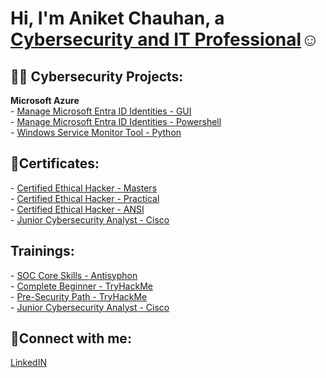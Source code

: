 <h1>Hi, I'm Aniket Chauhan, a <a href="https://www.linkedin.com/in/aniket-chauhan-3a0415229/">Cybersecurity and IT Professional</a>☺</h1>


<h2>👨‍💻 Cybersecurity Projects:</h2>
<b>Microsoft Azure</b>
<br>
- <a href="https://www.linkedin.com/pulse/copy-manage-microsoft-entra-id-identities-aniket-chauhan-5q8qc/">Manage Microsoft Entra ID Identities - GUI</a>
<br>
- <a href="https://www.linkedin.com/pulse/manage-microsoft-entra-id-identities-powershell-aniket-chauhan-jxxpc/">Manage Microsoft Entra ID Identities - Powershell</a>
<br>
- <a href="https://www.linkedin.com/pulse/manage-microsoft-entra-id-identities-powershell-aniket-chauhan-jxxpc/">Windows Service Monitor Tool - Python</a>
<br>
<h2>📜Certificates:</h2>
- <a href="">Certified Ethical Hacker - Masters</a>
<br>
- <a href="">Certified Ethical Hacker - Practical</a>
<br>
- <a href="">Certified Ethical Hacker - ANSI</a>
<br>
- <a href="https://www.credly.com/badges/da2d0504-656f-490e-8280-0173fb923652/public_url">Junior Cybersecurity Analyst - Cisco</a>

<h2>Trainings:</h2>
- <a href="https://www.antisyphontraining.com/course/soc-core-skills-with-john-strand/">SOC Core Skills - Antisyphon</a>
<br>
- <a href="https://tryhackme-certificates.s3-eu-west-1.amazonaws.com/THM-CFXDZM2JRE.png">Complete Beginner - TryHackMe</a>
<br>
- <a href="https://tryhackme-certificates.s3-eu-west-1.amazonaws.com/THM-GSVIVK5BXO.png">Pre-Security Path - TryHackMe</a>
<br>
- <a href="https://www.credly.com/badges/da2d0504-656f-490e-8280-0173fb923652/public_url">Junior Cybersecurity Analyst - Cisco</a>

<h2>🤳Connect with me:</h2>
<a href="https://www.linkedin.com/in/aniket-chauhan-3a0415229/">LinkedIN</a>

